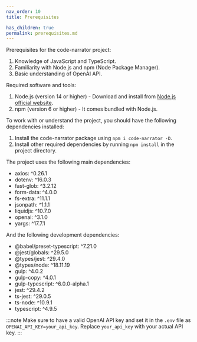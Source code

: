```yaml
---
nav_order: 10
title: Prerequisites

has_children: true
permalink: prerequisites.md
---
```


Prerequisites for the code-narrator project:

1. Knowledge of JavaScript and TypeScript.
2. Familiarity with Node.js and npm (Node Package Manager).
3. Basic understanding of OpenAI API.

Required software and tools:

1. Node.js (version 14 or higher) - Download and install from [Node.js official website](https://nodejs.org/).
2. npm (version 6 or higher) - It comes bundled with Node.js.

To work with or understand the project, you should have the following dependencies installed:

1. Install the code-narrator package using `npm i code-narrator -D`.
2. Install other required dependencies by running `npm install` in the project directory.

The project uses the following main dependencies:

- axios: ^0.26.1
- dotenv: ^16.0.3
- fast-glob: ^3.2.12
- form-data: ^4.0.0
- fs-extra: ^11.1.1
- jsonpath: ^1.1.1
- liquidjs: ^10.7.0
- openai: ^3.1.0
- yargs: ^17.7.1

And the following development dependencies:

- @babel/preset-typescript: ^7.21.0
- @jest/globals: ^29.5.0
- @types/jest: ^29.4.0
- @types/node: ^18.11.19
- gulp: ^4.0.2
- gulp-copy: ^4.0.1
- gulp-typescript: ^6.0.0-alpha.1
- jest: ^29.4.2
- ts-jest: ^29.0.5
- ts-node: ^10.9.1
- typescript: ^4.9.5

:::note
Make sure to have a valid OpenAI API key and set it in the `.env` file as `OPENAI_API_KEY=your_api_key`. Replace `your_api_key` with your actual API key.
:::